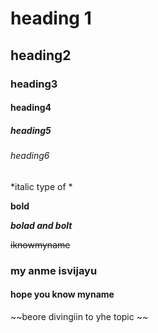 # heading 1
## heading2
### heading3
#### heading4
##### heading5
###### heading6 
*italic type of *

**bold**


***bolad and bolt***

~~iknowmyname~~
### my anme isvijayu

#### hope you know myname
~~beore divingiin to yhe topic ~~
